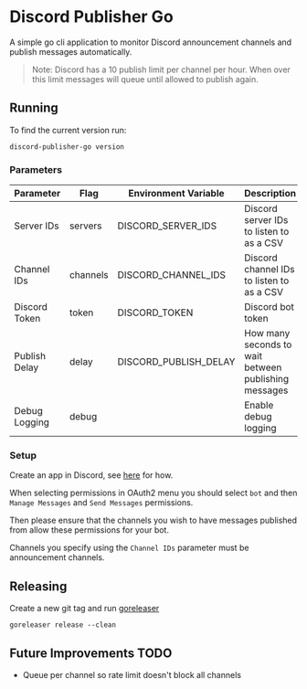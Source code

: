 # Discord Publisher Go

A simple go cli application to monitor Discord announcement channels and publish 
messages automatically.

>Note: Discord has a 10 publish limit per channel per hour. When over this limit messages
> will queue until allowed to publish again.
 
## Running

To find the current version run:
```shell
discord-publisher-go version
```

### Parameters

| Parameter     | Flag     | Environment Variable  | Description                                          |
|---------------|----------|-----------------------|------------------------------------------------------|
| Server IDs    | servers  | DISCORD_SERVER_IDS    | Discord server IDs to listen to as a CSV             |
| Channel IDs   | channels | DISCORD_CHANNEL_IDS   | Discord channel IDs to listen to as a CSV            |
| Discord Token | token    | DISCORD_TOKEN         | Discord bot token                                    |
| Publish Delay | delay    | DISCORD_PUBLISH_DELAY | How many seconds to wait between publishing messages |
| Debug Logging | debug    |                       | Enable debug logging                                 |

### Setup

Create an app in Discord, see [here](https://discord.com/developers/docs/quick-start/getting-started) for how.

When selecting permissions in OAuth2 menu you should select `bot` and then `Manage Messages` and `Send Messages` permissions.

Then please ensure that the channels you wish to have messages published from allow these permissions for your bot.

Channels you specify using the `Channel IDs` parameter must be announcement channels.

## Releasing

Create a new git tag and run [goreleaser](https://goreleaser.com/)

```shell
goreleaser release --clean
```

## Future Improvements TODO

- Queue per channel so rate limit doesn't block all channels